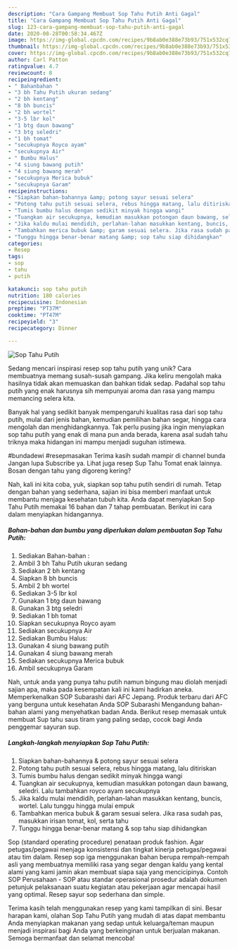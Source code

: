 ```yaml
---
description: "Cara Gampang Membuat Sop Tahu Putih Anti Gagal"
title: "Cara Gampang Membuat Sop Tahu Putih Anti Gagal"
slug: 123-cara-gampang-membuat-sop-tahu-putih-anti-gagal
date: 2020-08-28T00:58:34.467Z
image: https://img-global.cpcdn.com/recipes/9b8ab0e388e73b93/751x532cq70/sop-tahu-putih-foto-resep-utama.jpg
thumbnail: https://img-global.cpcdn.com/recipes/9b8ab0e388e73b93/751x532cq70/sop-tahu-putih-foto-resep-utama.jpg
cover: https://img-global.cpcdn.com/recipes/9b8ab0e388e73b93/751x532cq70/sop-tahu-putih-foto-resep-utama.jpg
author: Carl Patton
ratingvalue: 4.7
reviewcount: 8
recipeingredient:
- " Bahanbahan "
- "3 bh Tahu Putih ukuran sedang"
- "2 bh kentang"
- "8 bh buncis"
- "2 bh wortel"
- "3-5 lbr kol"
- "1 btg daun bawang"
- "3 btg seledri"
- "1 bh tomat"
- "secukupnya Royco ayam"
- "secukupnya Air"
- " Bumbu Halus"
- "4 siung bawang putih"
- "4 siung bawang merah"
- "secukupnya Merica bubuk"
- "secukupnya Garam"
recipeinstructions:
- "Siapkan bahan-bahannya &amp; potong sayur sesuai selera"
- "Potong tahu putih sesuai selera, rebus hingga matang, lalu ditiriskan"
- "Tumis bumbu halus dengan sedikit minyak hingga wangi"
- "Tuangkan air secukupnya, kemudian masukkan potongan daun bawang, seledri. Lalu tambahkan royco ayam secukupnya"
- "Jika kaldu mulai mendidih, perlahan-lahan masukkan kentang, buncis, wortel. Lalu tunggu hingga mulai empuk"
- "Tambahkan merica bubuk &amp; garam sesuai selera. Jika rasa sudah pas, masukkan irisan tomat, kol, serta tahu"
- "Tunggu hingga benar-benar matang &amp; sop tahu siap dihidangkan"
categories:
- Resep
tags:
- sop
- tahu
- putih

katakunci: sop tahu putih 
nutrition: 180 calories
recipecuisine: Indonesian
preptime: "PT37M"
cooktime: "PT47M"
recipeyield: "3"
recipecategory: Dinner

---
```



![Sop Tahu Putih](https://img-global.cpcdn.com/recipes/9b8ab0e388e73b93/751x532cq70/sop-tahu-putih-foto-resep-utama.jpg)

Sedang mencari inspirasi resep sop tahu putih yang unik? Cara membuatnya memang susah-susah gampang. Jika keliru mengolah maka hasilnya tidak akan memuaskan dan bahkan tidak sedap. Padahal sop tahu putih yang enak harusnya sih mempunyai aroma dan rasa yang mampu memancing selera kita.

Banyak hal yang sedikit banyak mempengaruhi kualitas rasa dari sop tahu putih, mulai dari jenis bahan, kemudian pemilihan bahan segar, hingga cara mengolah dan menghidangkannya. Tak perlu pusing jika ingin menyiapkan sop tahu putih yang enak di mana pun anda berada, karena asal sudah tahu triknya maka hidangan ini mampu menjadi suguhan istimewa.

#bundadewi #resepmasakan Terima kasih sudah mampir di channel bunda Jangan lupa Subscribe ya. Lihat juga resep Sup Tahu Tomat enak lainnya. Bosan dengan tahu yang digoreng kering?


Nah, kali ini kita coba, yuk, siapkan sop tahu putih sendiri di rumah. Tetap dengan bahan yang sederhana, sajian ini bisa memberi manfaat untuk membantu menjaga kesehatan tubuh kita. Anda dapat menyiapkan Sop Tahu Putih memakai 16 bahan dan 7 tahap pembuatan. Berikut ini cara dalam menyiapkan hidangannya.

<!--inarticleads1-->

##### Bahan-bahan dan bumbu yang diperlukan dalam pembuatan Sop Tahu Putih:

1. Sediakan  Bahan-bahan :
1. Ambil 3 bh Tahu Putih ukuran sedang
1. Sediakan 2 bh kentang
1. Siapkan 8 bh buncis
1. Ambil 2 bh wortel
1. Sediakan 3-5 lbr kol
1. Gunakan 1 btg daun bawang
1. Gunakan 3 btg seledri
1. Sediakan 1 bh tomat
1. Siapkan secukupnya Royco ayam
1. Sediakan secukupnya Air
1. Sediakan  Bumbu Halus:
1. Gunakan 4 siung bawang putih
1. Gunakan 4 siung bawang merah
1. Sediakan secukupnya Merica bubuk
1. Ambil secukupnya Garam


Nah, untuk anda yang punya tahu putih namun bingung mau diolah menjadi sajian apa, maka pada kesempatan kali ini kami hadirkan aneka. Memperkenalkan SOP Subarashi dari AFC Jepang. Produk terbaru dari AFC yang berguna untuk kesehatan Anda SOP Subarashi Mengandung bahan-bahan alami yang menyehatkan badan Anda. Berikut resep memasak untuk membuat Sup tahu saus tiram yang paling sedap, cocok bagi Anda penggemar sayuran sup. 

<!--inarticleads2-->

##### Langkah-langkah menyiapkan Sop Tahu Putih:

1. Siapkan bahan-bahannya &amp; potong sayur sesuai selera
1. Potong tahu putih sesuai selera, rebus hingga matang, lalu ditiriskan
1. Tumis bumbu halus dengan sedikit minyak hingga wangi
1. Tuangkan air secukupnya, kemudian masukkan potongan daun bawang, seledri. Lalu tambahkan royco ayam secukupnya
1. Jika kaldu mulai mendidih, perlahan-lahan masukkan kentang, buncis, wortel. Lalu tunggu hingga mulai empuk
1. Tambahkan merica bubuk &amp; garam sesuai selera. Jika rasa sudah pas, masukkan irisan tomat, kol, serta tahu
1. Tunggu hingga benar-benar matang &amp; sop tahu siap dihidangkan


Sop (standard operating procedure) penataan produk fashion. Agar petugas/pegawai menjaga konsistensi dan tingkat kinerja petugas/pegawai atau tim dalam. Resep sop iga menggunakan bahan berupa rempah-rempah asli yang membuatnya memiliki rasa yang segar dengan kaldu yang kental alami yang kami jamin akan membuat siapa saja yang mencicipinya. Contoh SOP Perusahaan - SOP atau standar operasional prosedur adalah dokumen petunjuk pelaksanaan suatu kegiatan atau pekerjaan agar mencapai hasil yang optimal. Resep sayur sop sederhana dan simple. 

Terima kasih telah menggunakan resep yang kami tampilkan di sini. Besar harapan kami, olahan Sop Tahu Putih yang mudah di atas dapat membantu Anda menyiapkan makanan yang sedap untuk keluarga/teman maupun menjadi inspirasi bagi Anda yang berkeinginan untuk berjualan makanan. Semoga bermanfaat dan selamat mencoba!
